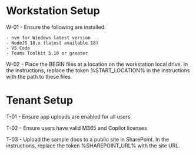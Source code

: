 # Workstation Setup

W-01 - Ensure the following are installed:

    - nvm for Windows latest version
    - NodeJS 18.x (latest available 18)
    - VS Code
    - Teams Toolkit 5.10 or greater

W-02 - Place the BEGIN files at a location on the workstation local drive. In the instructions, replace the token %START_LOCATION% in the instructions with the path to these files.

# Tenant Setup

T-01 - Ensure app uploads are enabled for all users

T-02 - Ensure users have valid M365 and Copilot licenses

T-03 - Upload the sample docs to a public site in SharePoint. In the instructions, replace the token %SHAREPOINT_URL% with the site URL.



